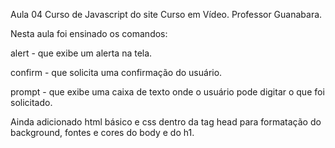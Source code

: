 Aula 04 Curso de Javascript do site Curso em Vídeo. Professor Guanabara.

Nesta aula foi ensinado os comandos:

alert - que exibe um alerta na tela.

confirm - que solicita uma confirmação do usuário.

prompt - que exibe uma caixa de texto onde o usuário pode digitar o que foi solicitado.

Ainda adicionado html básico e css dentro da tag head para formatação do background, fontes e cores do body e do h1.

